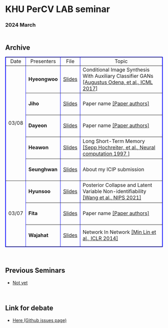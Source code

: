 # KHU PerCV LAB seminar

### 2024 March <br /><br />
## Archive <br />

<table border="1" bordercolor="blue" align = "center" >
    <tr align = "center">
  <td>Date</td>
	<td>Presenters</td>
	<td>File</td>
	<td>Topic</td>  
    </tr>
    <tr>
  <td rowspan="5" align = "center">03/08</td>
		  <td height=70><b>Hyeongwoo</b></td>
		  <td><a href="https://docs.google.com/presentation/d/1d_K-lVvJ3I4w_uBvxbM1nt6Srpf_IR7O/edit?usp=sharing&ouid=100024562668277080804&rtpof=true&sd=true" target="_blank">Slides</a></td>
		  <td>Conditional Image Synthesis With Auxiliary Classifier GANs <a href="https://arxiv.org/abs/1610.09585" target="_blank">[Augustus Odena, et al., ICML 2017]</td>
    </tr>
    <tr>
		  <td height=70><b>Jiho</b></td>
		  <td><a href="#" target="_blank">Slides</a></td>
		  <td>Paper name <a href="#" target="_blank">[Paper authors]</a></td>
    </tr>
    <tr>
		  <td height=70><b>Dayeon</b></td>
		  <td><a href="#" target="_blank">Slides</a></td>
		  <td>Paper name <a href="#" target="_blank">[Paper authors]</a></td>
    </tr>
    <tr>
		  <td height=70><b>Heawon</b></td>
		  <td><a href="https://docs.google.com/presentation/d/11wVIuZ1K-Lu5XNq_BcW6TzD30a4EwCEiDGHdq6xaa-A/edit?usp=sharing" target="_blank">Slides</a></td>
		  <td>Long Short-Term Memory <a href="https://direct.mit.edu/neco/article-abstract/9/8/1735/6109/Long-Short-Term-Memory?redirectedFrom=PDF" target="_blank">[Sepp Hochreiter, et al., Neural computation 1997 ]</a></td>
    </tr>
    <tr>
		  <td height=70><b>Seunghwan</b></td>
		  <td><a href="https://github.com/overnap/lab-seminar/raw/master/240308%20ICIP%20Submission.pptx" target="_blank">Slides</a></td>
		  <td>About my ICIP submission</td>
    </tr>
    <tr>



  <td rowspan="4" align = "center" >03/07</td>
		  <td height=70><b>Hyunsoo</b></td>
		  <td><a href="https://docs.google.com/presentation/d/19KLOE44GmTDQQeUJ1XoUvCxZEfaRAhfg/edit?usp=drive_link&ouid=114622088787202833283&rtpof=true&sd=true" target="_blank">Slides</a></td>	
		  <td>Posterior Collapse and Latent Variable Non-identifiability <a href="https://proceedings.neurips.cc/paper/2021/file/2b6921f2c64dee16ba21ebf17f3c2c92-Paper.pdf" target="_blank">[Wang et al., NIPS 2021]</a></td>
    </tr>
    <tr>
		  <td><b>Fita</b></td>
		  <td height=70><a href="#" target="_blank">Slides</a></td>
		  <td>Paper name <a href="#" target="_blank">[Paper authors]</a></td>
    </tr>
    <tr>
		  <td><b>Wajahat</b></td>
		  <td height=70><a href="https://docs.google.com/presentation/d/1Jgc9tbX9131wMMirw9GKoSirwm2XHAP4/edit?usp=sharing&ouid=117439560442386961188&rtpof=true&sd=true" target="_blank">Slides</a></td>
		  <td>Network In Network <a href="https://arxiv.org/pdf/1312.4400.pdf" target="_blank">[Min Lin et al., ICLR 2014]</a></td>
    </tr>
</table>
<br />


## Previous Seminars

- [Not yet](https://github.com/hyeongwoo123/percv_seminar/blob/main/2024_Spring.md)
<br />


## Link for debate

- [Here (Github issues page)](https://github.com/hyeongwoo123/percv_seminar/issues)
